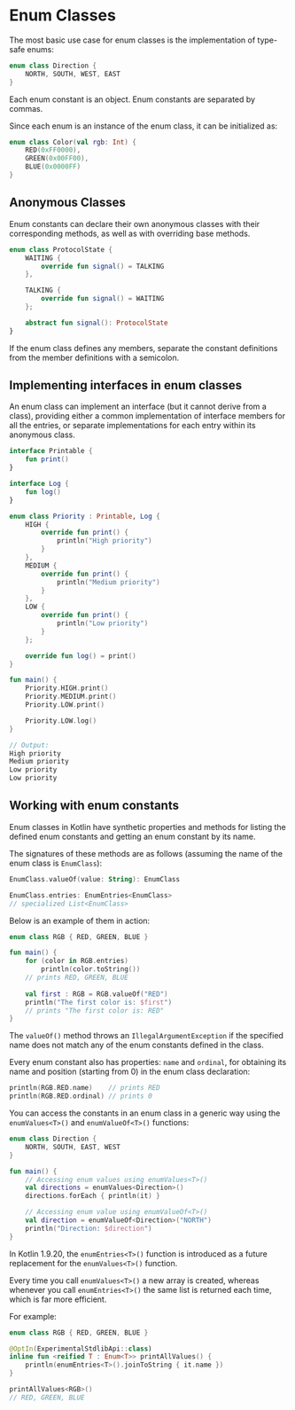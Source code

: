 # Enum Classes

The most basic use case for enum classes is the implementation of type-safe enums:

```Kotlin
enum class Direction {
    NORTH, SOUTH, WEST, EAST
}
```

Each enum constant is an object. Enum constants are separated by commas.

Since each enum is an instance of the enum class, it can be initialized as:

```Kotlin
enum class Color(val rgb: Int) {
    RED(0xFF0000),
    GREEN(0x00FF00),
    BLUE(0x0000FF)
}
```

## Anonymous Classes

Enum constants can declare their own anonymous classes with their corresponding methods, as well as with overriding base methods.

```Kotlin
enum class ProtocolState {
    WAITING {
        override fun signal() = TALKING
    },

    TALKING {
        override fun signal() = WAITING
    };

    abstract fun signal(): ProtocolState
}
```

If the enum class defines any members, separate the constant definitions from the member definitions with a semicolon.

## Implementing interfaces in enum classes

An enum class can implement an interface (but it cannot derive from a class), providing either a common implementation of interface members for all the entries, or separate implementations for each entry within its anonymous class.

```Kotlin
interface Printable {
    fun print()
}

interface Log {
    fun log()
}

enum class Priority : Printable, Log {
    HIGH {
        override fun print() {
            println("High priority")
        }
    },
    MEDIUM {
        override fun print() {
            println("Medium priority")
        }
    },
    LOW {
        override fun print() {
            println("Low priority")
        }
    };

    override fun log() = print()
}

fun main() {
    Priority.HIGH.print()  
    Priority.MEDIUM.print()
    Priority.LOW.print()    

    Priority.LOW.log()
}

// Output: 
High priority
Medium priority
Low priority
Low priority
```

## Working with enum constants

Enum classes in Kotlin have synthetic properties and methods for listing the defined enum constants and getting an enum constant by its name. 

The signatures of these methods are as follows (assuming the name of the enum class is `EnumClass`):

```Kotlin
EnumClass.valueOf(value: String): EnumClass

EnumClass.entries: EnumEntries<EnumClass> 
// specialized List<EnumClass>
```

Below is an example of them in action:

```Kotlin
enum class RGB { RED, GREEN, BLUE }

fun main() {
    for (color in RGB.entries) 
        println(color.toString()) 
    // prints RED, GREEN, BLUE
    
    val first : RGB = RGB.valueOf("RED")
    println("The first color is: $first")
    // prints "The first color is: RED"
}
```

The `valueOf()` method throws an `IllegalArgumentException` if the specified name does not match any of the enum constants defined in the class.

Every enum constant also has properties: `name` and `ordinal`, for obtaining its name and position (starting from 0) in the enum class declaration:

```Kotlin
println(RGB.RED.name)    // prints RED
println(RGB.RED.ordinal) // prints 0
```

You can access the constants in an enum class in a generic way using the `enumValues<T>()` and `enumValueOf<T>()` functions:

```Kotlin
enum class Direction {
    NORTH, SOUTH, EAST, WEST
}

fun main() {
    // Accessing enum values using enumValues<T>()
    val directions = enumValues<Direction>()
    directions.forEach { println(it) }

    // Accessing enum value using enumValueOf<T>()
    val direction = enumValueOf<Direction>("NORTH")
    println("Direction: $direction")
}
```

In Kotlin 1.9.20, the `enumEntries<T>()` function is introduced as a future replacement for the `enumValues<T>()` function.

Every time you call `enumValues<T>()` a new array is created, whereas whenever you call `enumEntries<T>()` the same list is returned each time, which is far more efficient.

For example:

```Kotlin
enum class RGB { RED, GREEN, BLUE }

@OptIn(ExperimentalStdlibApi::class)
inline fun <reified T : Enum<T>> printAllValues() {
    println(enumEntries<T>().joinToString { it.name })
}

printAllValues<RGB>()
// RED, GREEN, BLUE
```